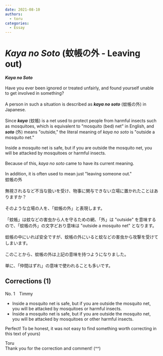 ```yaml
---
date: 2021-08-10
authors:
  - toru
categories:
  - Essay
---
```


<h1 id="subject_show"><strong><em>Kaya no Soto</strong></em> (蚊帳の外 - Leaving out)</h1>
<div class="date" hidden>Aug 10, 2021 16:25</div>
<div id="post"><div id="body_show_ori">
<strong><em>Kaya no Soto</strong></em> <br/><br/>Have you ever been ignored or treated unfairly, and found yourself unable to get involved in something?<br/><br/>A person in such a situation is described as <strong><em>kaya no soto</em></strong> (蚊帳の外) in Japanese.<br/><br/>Since <strong><em>kaya</em></strong> (蚊帳) is a net used to protect people from harmful insects such as mosquitoes, which is equivalent to "mosquito (bed) net" in English, and <strong><em>soto</em></strong> (外) means "outside," the literal meaning of <em>kaya no soto</em> is "outside a mosquito net."<br/><br/>Inside a mosquito net is safe, but if you are outside the mosquito net, you will be attacked by mosquitoes or harmful insects.<br/><br/>Because of this, <em>kaya no soto</em> came to have its current meaning.<br/><br/>In addition, it is often used to mean just "leaving someone out."
</div></div>

<!-- more -->

<div id="post_ja"><div id="body_show_mo">
蚊帳の外<br/><br/>無視されるなど不当な扱いを受け、物事に関与できない立場に置かれたことはありますか？<br/><br/>そのような立場の人を、「蚊帳の外」と表現します。<br/><br/>「蚊帳」は蚊などの害虫から人を守るための網、「外」は "outside" を意味するので、「蚊帳の外」の文字どおり意味は "outside a mosquito net" となります。<br/><br/>蚊帳の中にいれば安全ですが、蚊帳の外にいると蚊などの害虫から攻撃を受けてしまいます。<br/><br/>このことから、蚊帳の外は上記の意味を持つようになりました。<br/><br/>単に、「仲間はずれ」の意味で使われることも多いです。
</div></div>

## Corrections (1)
<div id="block"><div class="first_name"> No. 1　<span class="just_name">Timmy</span></div><div id="block2">
<ul class="correction_field">
<li class="incorrect">Inside a mosquito net is safe, but if you are outside the mosquito net, you will be attacked by mosquitoes or harmful insects.</li>
<li class="corrected correct">
Inside a mosquito net is safe, but if you are outside the mosquito net, you will be attacked by mosquitoes or <span class="f_blue">other</span> harmful insects.
</li>
</ul>
<p class="comment_small">
 Perfect! To be honest, it was not easy to find something worth correcting in this text of yours)
</p>

</div><div class="name"><span class="just_name">Toru</span><br>
Thank you for the correction and comment! (^^)
</div>
</div>
